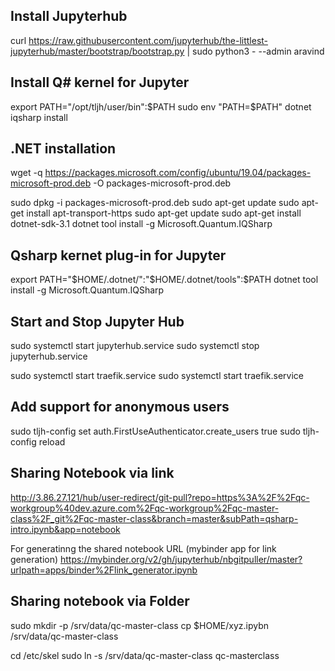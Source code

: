 ## Install Jupyterhub

curl https://raw.githubusercontent.com/jupyterhub/the-littlest-jupyterhub/master/bootstrap/bootstrap.py   | sudo python3 -     --admin aravind

## Install Q\# kernel for Jupyter
export PATH="/opt/tljh/user/bin":$PATH
sudo env "PATH=\$PATH" dotnet iqsharp install

## .NET installation

wget -q https://packages.microsoft.com/config/ubuntu/19.04/packages-microsoft-prod.deb -O packages-microsoft-prod.deb

sudo dpkg -i packages-microsoft-prod.deb
sudo apt-get update
sudo apt-get install apt-transport-https
sudo apt-get update
sudo apt-get install dotnet-sdk-3.1
dotnet tool install -g Microsoft.Quantum.IQSharp

## Qsharp kernet plug-in for Jupyter 
export PATH="\$HOME/.dotnet/":"\$HOME/.dotnet/tools":$PATH
dotnet tool install -g Microsoft.Quantum.IQSharp


## Start and Stop Jupyter Hub

sudo systemctl start jupyterhub.service
sudo systemctl stop jupyterhub.service

sudo systemctl start traefik.service
sudo systemctl start traefik.service

## Add support for anonymous users

sudo tljh-config set auth.FirstUseAuthenticator.create_users true
sudo tljh-config reload


## Sharing Notebook via link

http://3.86.27.121/hub/user-redirect/git-pull?repo=https%3A%2F%2Fqc-workgroup%40dev.azure.com%2Fqc-workgroup%2Fqc-master-class%2F_git%2Fqc-master-class&branch=master&subPath=qsharp-intro.ipynb&app=notebook

For generatinng the shared notebook URL (mybinder app for link generation)
https://mybinder.org/v2/gh/jupyterhub/nbgitpuller/master?urlpath=apps/binder%2Flink_generator.ipynb


## Sharing notebook via Folder

sudo mkdir -p /srv/data/qc-master-class
cp \$HOME/xyz.ipybn /srv/data/qc-master-class

cd /etc/skel
sudo ln -s /srv/data/qc-master-class qc-masterclass

